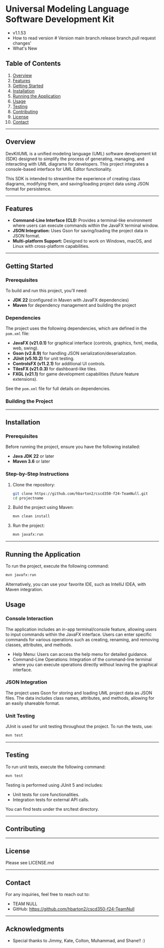# Universal Modeling Language Software Development Kit

* v1.1.53
* How to read version # Version main branch.release branch.pull request changes'
* What's New

## Table of Contents
1. [Overview](#overview)
2. [Features](#features)
3. [Getting Started](#getting-started)
4. [Installation](#installation)
5. [Running the Application](#running-the-application)
6. [Usage](#usage)
7. [Testing](#testing)
8. [Contributing](#contributing)
9. [License](#license)
10. [Contact](#contact)

---

## Overview

DevKitUML is a unified modeling language (UML) software development kit (SDK) designed to simplify the process of generating, managing, and interacting with UML diagrams for developers. This project integrates a console-based interface for UML Editor functionality.

This SDK is intended to streamline the experience of creating class diagrams, modifying them, and saving/loading project data using JSON format for persistence.


---

## Features

- **Command-Line Interface (CLI):** Provides a terminal-like environment where users can execute commands within the JavaFX terminal window.
- **JSON Integration:** Uses Gson for saving/loading the project data in JSON format.
- **Multi-platform Support:** Designed to work on Windows, macOS, and Linux with cross-platform capabilities.

---

## Getting Started

### Prerequisites

To build and run this project, you'll need:

- **JDK 22** (configured in Maven with JavaFX dependencies)
- **Maven** for dependency management and building the project

### Dependencies

The project uses the following dependencies, which are defined in the `pom.xml` file:

- **JavaFX (v21.0.1)** for graphical interface (controls, graphics, fxml, media, web, swing).
- **Gson (v2.8.9)** for handling JSON serialization/deserialization.
- **JUnit (v5.10.2)** for unit testing.
- **ControlsFX (v11.2.1)** for additional UI controls.
- **TilesFX (v21.0.3)** for dashboard-like tiles.
- **FXGL (v21.1)** for game development capabilities (future feature extensions).

See the `pom.xml` file for full details on dependencies.

### Building the Project

<!--You can build the project using Maven. From the project root directory, run:

```bash
mvn clean install
```
-->
---

## Installation

### Prerequisites

Before running the project, ensure you have the following installed:

- **Java JDK 22** or later
- **Maven 3.6** or later

### Step-by-Step Instructions

1. Clone the repository:
   ```bash
   git clone https://github.com/hbarton2/cscd350-f24-TeamNull.git
   cd projectname
2. Build the project using Maven:
   ```bash
   mvn clean install
3. Run the project:
   ```bash
   mvn javafx:run

---

## Running the Application
To run the project, execute the following command:

```bash
mvn javafx:run
```
Alternatively, you can use your favorite IDE, such as IntelliJ IDEA, with Maven integration.

## Usage
### Console Interaction 
The application includes an in-app terminal/console feature, allowing users to input commands within the JavaFX interface. Users can enter specific commands for various operations such as creating, renaming, and removing classes, attributes, and methods.

- Help Menu: Users can access the help menu for detailed guidance.
- Command-Line Operations: Integration of the command-line terminal where you can execute operations directly without leaving the graphical interface.

### JSON Integration
The project uses Gson for storing and loading UML project data as JSON files. The data includes class names, attributes, and methods, allowing for an easily shareable format.

### Unit Testing
JUnit is used for unit testing throughout the project. To run the tests, use:

```bash
mvn test
```
---



## Testing
To run unit tests, execute the following command:
```bash
mvn test
```
Testing is performed using JUnit 5 and includes:
- Unit tests for core functionalities.
- Integration tests for external API calls.

You can find tests under the src/test directory.

---

## Contributing

<!--
We welcome contributions! Here's how you can help:
1. Fork the repository.
2. Create a new branch:
   ```bash
   git checkout -b feature-name
3. Commit your changes:
   ```bash
   git commit -m 'Add some feature'
4. Push to the branch:
   ```bash
   git push origin feature-name
5.Open a Pull Request.

Please follow our contribution guidelines for more details.
-->
---

## License
Please see LICENSE.md

---

## Contact

For any inquiries, feel free to reach out to:

- TEAM NULL 
- GitHub: https://github.com/hbarton2/cscd350-f24-TeamNull

---

## Acknowledgments
- Special thanks to Jimmy, Kate, Colton, Muhammad, and Shane!! :)





